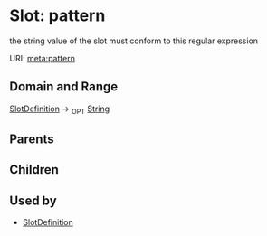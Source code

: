 
# Slot: pattern


the string value of the slot must conform to this regular expression

URI: [meta:pattern](https://w3id.org/linkml/meta/pattern)


## Domain and Range

[SlotDefinition](SlotDefinition.md) ->  <sub>OPT</sub> [String](types/String.md)

## Parents


## Children


## Used by

 * [SlotDefinition](SlotDefinition.md)
